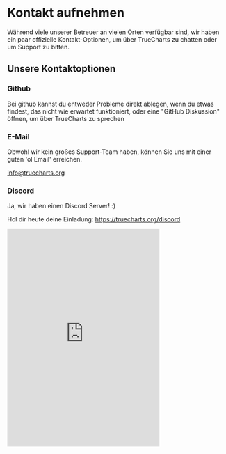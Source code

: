 # Kontakt aufnehmen

Während viele unserer Betreuer an vielen Orten verfügbar sind, wir haben ein paar offizielle Kontakt-Optionen, um über TrueCharts zu chatten oder um Support zu bitten.

## Unsere Kontaktoptionen

### Github

Bei github kannst du entweder Probleme direkt ablegen, wenn du etwas findest, das nicht wie erwartet funktioniert, oder eine "GitHub Diskussion" öffnen, um über TrueCharts zu sprechen

### E-Mail

Obwohl wir kein großes Support-Team haben, können Sie uns mit einer guten 'ol Email' erreichen.

info@truecharts.org

### Discord

Ja, wir haben einen Discord Server! :)

Hol dir heute deine Einladung: https://truecharts.org/discord

<iframe src="https://discord.com/widget?id=830763548678291466&theme=dark" width="350" height="500" allowtransparency="true" frameborder="0" sandbox="allow-popups allow-popups-to-escape-sandbox allow-same-origin allow-scripts"></iframe>
